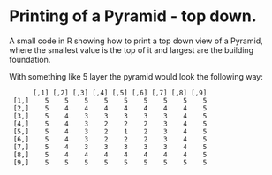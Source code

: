 # Printing of a Pyramid - top down.

A small code in R showing how to print a top down view of a Pyramid, where the smallest value is the top of it and largest are the building foundation.

With something like 5 layer the pyramid would look the following way:

```
      [,1] [,2] [,3] [,4] [,5] [,6] [,7] [,8] [,9]
 [1,]    5    5    5    5    5    5    5    5    5
 [2,]    5    4    4    4    4    4    4    4    5
 [3,]    5    4    3    3    3    3    3    4    5
 [4,]    5    4    3    2    2    2    3    4    5
 [5,]    5    4    3    2    1    2    3    4    5
 [6,]    5    4    3    2    2    2    3    4    5
 [7,]    5    4    3    3    3    3    3    4    5
 [8,]    5    4    4    4    4    4    4    4    5
 [9,]    5    5    5    5    5    5    5    5    5
 ```
